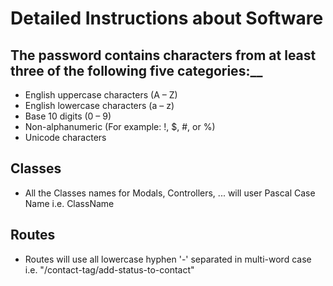 # Detailed Instructions about Software

## The password contains characters from at least three of the following five categories:__

* English uppercase characters (A – Z)
* English lowercase characters (a – z)
* Base 10 digits (0 – 9)
* Non-alphanumeric (For example: !, $, #, or %)
* Unicode characters

## Classes

* All the Classes names for Modals, Controllers, ... will user Pascal Case Name i.e. ClassName

## Routes

* Routes will use all lowercase hyphen '-' separated in multi-word case i.e. "/contact-tag/add-status-to-contact"

